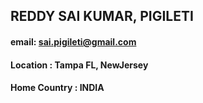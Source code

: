## REDDY SAI KUMAR, PIGILETI 
#### email: sai.pigileti@gmail.com
#### Location : Tampa FL, NewJersey
#### Home Country : INDIA
